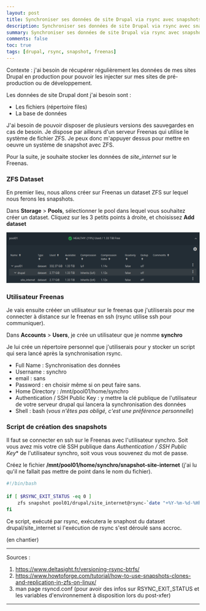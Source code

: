 ```yaml
---
layout: post
title: Synchroniser ses données de site Drupal via rsync avec snapshots
description: Synchroniser ses données de site Drupal via rsync avec snapshots
summary: Synchroniser ses données de site Drupal via rsync avec snapshots
comments: false
toc: true
tags: [drupal, rsync, snapshot, freenas]
---
```


Contexte : j'ai besoin de récupérer régulièrement les données de mes sites Drupal en production pour pouvoir les injecter sur mes sites de pré-production ou de développement. 

Les données de site Drupal dont j'ai besoin sont :

 * Les fichiers (répertoire files)
 * La base de données

J'ai besoin de pouvoir disposer de plusieurs versions des sauvegardes en cas de besoin. Je dispose par ailleurs d'un serveur Freenas qui utilise le système de fichier ZFS. Je peux donc m'appuyer dessus pour mettre en oeuvre un système de snapshot avec ZFS.

Pour la suite, je souhaite stocker les données de *site_internet* sur le Freenas.

### ZFS Dataset 

En premier lieu, nous allons créer sur Freenas un dataset ZFS sur lequel nous ferons les snapshots.

Dans **Storage** > **Pools**, sélectionner le pool dans lequel vous souhaitez créer un dataset. Cliquez sur les 3 petits points à droite, et choisissez **Add dataset**

![capture](/assets/images/2020-11-23/zfs-add-dataset.png "Add dataset")

### Utilisateur Freenas

Je vais ensuite crééer un utilisateur sur le freenas que j'utiliserais pour me connecter à distance sur le freenas en ssh (rsync utilise ssh pour communiquer).

Dans **Accounts** > **Users**, je crée un utilisateur que je nomme **synchro**

Je lui crée un répertoire personnel que j'utiliserais pour y stocker un script qui sera lancé après la synchronisation rsync.

* Full Name : Synchronisation des données
* Username : synchro
* email : sans
* Password : en choisir même si on peut faire sans.
* Home Directory : /mnt/pool01/home/synchro
* Authentication / SSH Public Key : y mettre la clé publique de l'utilisateur de votre serveur drupal qui lancera la synchronisation des données
* Shell : bash (*vous n'êtes pas obligé, c'est une préférence personnelle*)

### Script de création des snapshots

Il faut se connecter en ssh sur le Freenas avec l'utilisateur synchro. Soit vous avez mis votre clé SSH publique dans *Authentication / SSH Public Key** de l'utilisateur synchro, soit vous vous souvenez du mot de passe.

Créez le fichier **/mnt/pool01/home/synchro/snapshot-site-internet** (j'ai lu qu'il ne fallait pas mettre de point dans le nom du fichier).

```bash
#!/bin/bash

if [ $RSYNC_EXIT_STATUS -eq 0 ]
	zfs snapshot pool01/drupal/site_internet@rsync-`date "+%Y-%m-%d-%Hh%M"`
fi
```

Ce script, exécuté par rsync, exécutera le snaphost du dataset drupal/site_internet si l'exécution de rsync s'est déroulé sans accroc.

(en chantier)

---

Sources :

1. https://www.deltasight.fr/versioning-rsync-btrfs/
2. https://www.howtoforge.com/tutorial/how-to-use-snapshots-clones-and-replication-in-zfs-on-linux/
3. man page rsyncd.conf (pour avoir des infos sur RSYNC_EXIT_STATUS et les variables d'environnement à disposition lors du post-xfer)

---
